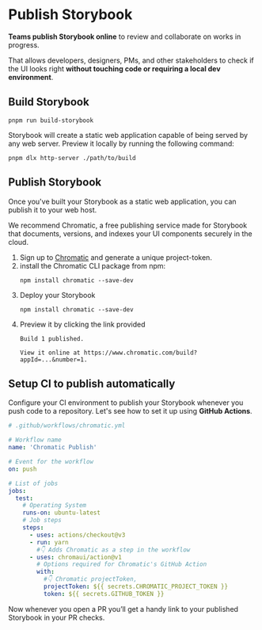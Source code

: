 # Publish Storybook

**Teams publish Storybook online** to review and collaborate on works in progress.

That allows developers, designers, PMs, and other stakeholders to check if the UI looks right **without touching code or requiring a local dev environment**.


## Build Storybook

```shell
pnpm run build-storybook
```

Storybook will create a static web application capable of being served by any web server. Preview it locally by running the following command:

```shell
pnpm dlx http-server ./path/to/build
```


## Publish Storybook

Once you've built your Storybook as a static web application, you can publish it to your web host.

We recommend Chromatic, a free publishing service made for Storybook that documents, versions, and indexes your UI components securely in the cloud.

1. Sign up to [Chromatic](https://www.chromatic.com/) and generate a unique project-token.
1. install the Chromatic CLI package from npm:
    ```shell
    npm install chromatic --save-dev
    ```
1. Deploy your Storybook
    ```shell
    npm install chromatic --save-dev
    ```
1. Preview it by clicking the link provided
    ```text
    Build 1 published.

    View it online at https://www.chromatic.com/build?appId=...&number=1.
    ```

## Setup CI to publish automatically

Configure your CI environment to publish your Storybook whenever you push code to a repository. Let's see how to set it up using **GitHub Actions**.

```yml
# .github/workflows/chromatic.yml

# Workflow name
name: 'Chromatic Publish'

# Event for the workflow
on: push

# List of jobs
jobs:
  test:
    # Operating System
    runs-on: ubuntu-latest
    # Job steps
    steps:
      - uses: actions/checkout@v3
      - run: yarn
        #👇 Adds Chromatic as a step in the workflow
      - uses: chromaui/action@v1
        # Options required for Chromatic's GitHub Action
        with:
          #👇 Chromatic projectToken,
          projectToken: ${{ secrets.CHROMATIC_PROJECT_TOKEN }}
          token: ${{ secrets.GITHUB_TOKEN }}
```

Now whenever you open a PR you’ll get a handy link to your published Storybook in your PR checks.
